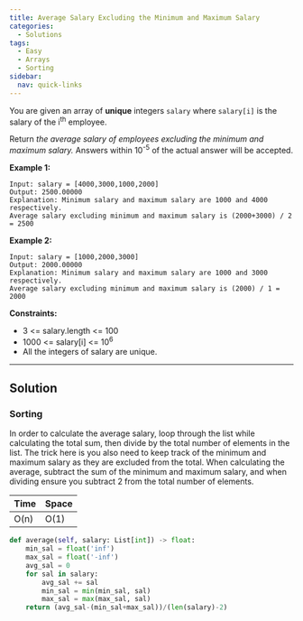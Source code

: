 ```yaml
---
title: Average Salary Excluding the Minimum and Maximum Salary
categories:
  - Solutions
tags:
  - Easy
  - Arrays
  - Sorting
sidebar:
  nav: quick-links
---
```


You are given an array of **unique** integers ```salary``` where ```salary[i]``` is the salary of the i<sup>th</sup> employee.

Return *the average salary of employees excluding the minimum and maximum salary.* Answers within 10<sup>-5</sup> of the actual answer will be accepted.

 

**Example 1:**
```
Input: salary = [4000,3000,1000,2000]
Output: 2500.00000
Explanation: Minimum salary and maximum salary are 1000 and 4000 respectively.
Average salary excluding minimum and maximum salary is (2000+3000) / 2 = 2500
```

**Example 2:**
```
Input: salary = [1000,2000,3000]
Output: 2000.00000
Explanation: Minimum salary and maximum salary are 1000 and 3000 respectively.
Average salary excluding minimum and maximum salary is (2000) / 1 = 2000
```
 
**Constraints:**

- 3 <= salary.length <= 100
- 1000 <= salary[i] <= 10<sup>6</sup>
- All the integers of salary are unique.

---

## Solution

### Sorting
In order to calculate the average salary, loop through the list while calculating the total sum, then divide by the total number of elements in the list. The trick here is you also need to keep track of the minimum and maximum salary as they are excluded from the total. When calculating the average, subtract the sum of the minimum and maximum salary, and when dividing ensure you subtract 2 from the total number of elements.


| Time | Space |
| ---- | ----- |
| O(n)| O(1)|

```python
def average(self, salary: List[int]) -> float:
    min_sal = float('inf')
    max_sal = float('-inf')
    avg_sal = 0
    for sal in salary:
        avg_sal += sal
        min_sal = min(min_sal, sal)
        max_sal = max(max_sal, sal)
    return (avg_sal-(min_sal+max_sal))/(len(salary)-2)
```